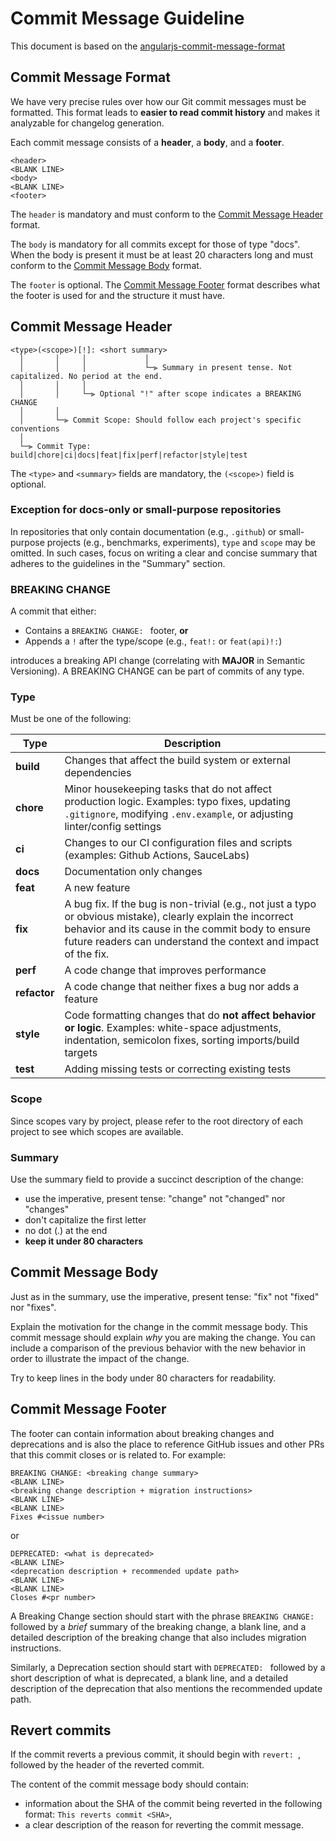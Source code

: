 # Commit Message Guideline

This document is based on the [angularjs-commit-message-format](https://github.com/angular/angular/blob/main/contributing-docs/commit-message-guidelines.md)

## Commit Message Format

We have very precise rules over how our Git commit messages must be formatted.
This format leads to **easier to read commit history** and makes it analyzable for changelog generation.

Each commit message consists of a **header**, a **body**, and a **footer**.

```
<header>
<BLANK LINE>
<body>
<BLANK LINE>
<footer>
```

The `header` is mandatory and must conform to the [Commit Message Header](#commit-header) format.

The `body` is mandatory for all commits except for those of type "docs".
When the body is present it must be at least 20 characters long and must conform to the [Commit Message Body](#commit-body) format.

The `footer` is optional. The [Commit Message Footer](#commit-footer) format describes what the footer is used for and the structure it must have.

## <a name="commit-header"></a>Commit Message Header

```
<type>(<scope>)[!]: <short summary>
  │       │     │             │
  │       │     │             └─⫸ Summary in present tense. Not capitalized. No period at the end.
  │       │     │
  │       │     └─⫸ Optional "!" after scope indicates a BREAKING CHANGE
  │       │
  │       └─⫸ Commit Scope: Should follow each project's specific conventions
  │
  └─⫸ Commit Type: build|chore|ci|docs|feat|fix|perf|refactor|style|test
```

The `<type>` and `<summary>` fields are mandatory, the `(<scope>)` field is optional.

### Exception for docs-only or small-purpose repositories

In repositories that only contain documentation (e.g., `.github`) or small-purpose projects (e.g., benchmarks, experiments),
`type` and `scope` may be omitted. In such cases, focus on writing a clear and concise summary that adheres to the guidelines
in the "Summary" section.

### BREAKING CHANGE

A commit that either:

- Contains a `BREAKING CHANGE: ` footer, **or**
- Appends a `!` after the type/scope (e.g., `feat!:` or `feat(api)!:`)

introduces a breaking API change (correlating with **MAJOR** in Semantic Versioning).
A BREAKING CHANGE can be part of commits of any type.

### <a name="type"></a>Type

Must be one of the following:

| Type         | Description                                                                                                                                                                                                                         |
| ------------ | ----------------------------------------------------------------------------------------------------------------------------------------------------------------------------------------------------------------------------------- |
| **build**    | Changes that affect the build system or external dependencies                                                                                                                                                                       |
| **chore**    | Minor housekeeping tasks that do not affect production logic. Examples: typo fixes, updating `.gitignore`, modifying `.env.example`, or adjusting linter/config settings                                                            |
| **ci**       | Changes to our CI configuration files and scripts (examples: Github Actions, SauceLabs)                                                                                                                                             |
| **docs**     | Documentation only changes                                                                                                                                                                                                          |
| **feat**     | A new feature                                                                                                                                                                                                                       |
| **fix**      | A bug fix. If the bug is non-trivial (e.g., not just a typo or obvious mistake), clearly explain the incorrect behavior and its cause in the commit body to ensure future readers can understand the context and impact of the fix. |
| **perf**     | A code change that improves performance                                                                                                                                                                                             |
| **refactor** | A code change that neither fixes a bug nor adds a feature                                                                                                                                                                           |
| **style**    | Code formatting changes that do **not affect behavior or logic**. Examples: white-space adjustments, indentation, semicolon fixes, sorting imports/build targets                                                                    |
| **test**     | Adding missing tests or correcting existing tests                                                                                                                                                                                   |

### <a name="scope"></a> Scope

Since scopes vary by project, please refer to the root directory of each project to see which scopes are available.

### Summary

Use the summary field to provide a succinct description of the change:

- use the imperative, present tense: "change" not "changed" nor "changes"
- don't capitalize the first letter
- no dot (.) at the end
- **keep it under 80 characters**

## <a name="commit-body"></a>Commit Message Body

Just as in the summary, use the imperative, present tense: "fix" not "fixed" nor "fixes".

Explain the motivation for the change in the commit message body. This commit message should explain _why_ you are making the change.
You can include a comparison of the previous behavior with the new behavior in order to illustrate the impact of the change.

Try to keep lines in the body under 80 characters for readability.

## <a name="commit-footer"></a>Commit Message Footer

The footer can contain information about breaking changes and deprecations and is also the place to reference GitHub issues and other PRs that this commit closes or is related to.
For example:

```
BREAKING CHANGE: <breaking change summary>
<BLANK LINE>
<breaking change description + migration instructions>
<BLANK LINE>
<BLANK LINE>
Fixes #<issue number>
```

or

```
DEPRECATED: <what is deprecated>
<BLANK LINE>
<deprecation description + recommended update path>
<BLANK LINE>
<BLANK LINE>
Closes #<pr number>
```

A Breaking Change section should start with the phrase `BREAKING CHANGE: ` followed by a _brief_ summary of the breaking change, a blank line, and a detailed description of the breaking change that also includes migration instructions.

Similarly, a Deprecation section should start with `DEPRECATED: ` followed by a short description of what is deprecated, a blank line, and a detailed description of the deprecation that also mentions the recommended update path.

## Revert commits

If the commit reverts a previous commit, it should begin with `revert: `, followed by the header of the reverted commit.

The content of the commit message body should contain:

- information about the SHA of the commit being reverted in the following format: `This reverts commit <SHA>`,
- a clear description of the reason for reverting the commit message.
